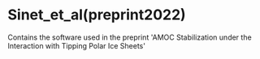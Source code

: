 # Sinet_et_al(preprint2022)
Contains the software used in the preprint 'AMOC Stabilization under the Interaction with Tipping Polar Ice Sheets'
